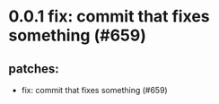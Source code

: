 # 0.0.1 fix: commit that fixes something (#659)

## patches:
* fix: commit that fixes something (#659)

